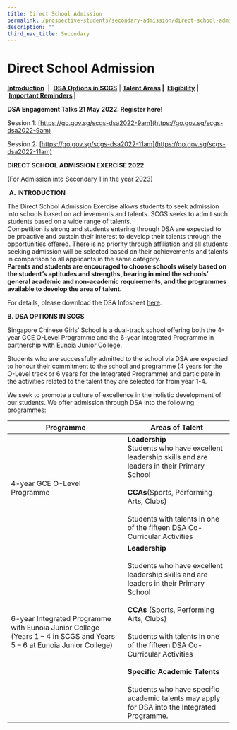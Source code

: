 ```yaml
---
title: Direct School Admission
permalink: /prospective-students/secondary-admission/direct-school-admission/
description: ""
third_nav_title: Secondary
---
```

Direct School Admission
=======================

**[Introduction](/prospective-students/secondary-admission/direct-school-admission/#Introduction_DSA)**  |  **[DSA Options in SCGS](/prospective-students/secondary-admission/direct-school-admission/#DSA_Options)** | **[Talent Areas](/prospective-students/secondary-admission/direct-school-admission/#talent_area) **|**  [Eligibility](/prospective-students/secondary-admission/direct-school-admission/#Eligibility) | [Important Reminders](/prospective-students/secondary-admission/direct-school-admission/#reminders) |** 

**DSA Engagement Talks 21 May 2022. Register here!**

Session 1: [https://go.gov.sg/scgs-dsa2022-9am](https://go.gov.sg/scgs-dsa2022-9am)

Session 2: [https://go.gov.sg/scgs-dsa2022-11am](https://go.gov.sg/scgs-dsa2022-11am)

**DIRECT SCHOOL ADMISSION EXERCISE 2022**

(For Admission into Secondary 1 in the year 2023)

 **A. INTRODUCTION**

The Direct School Admission Exercise allows students to seek admission into schools based on achievements and talents. SCGS seeks to admit such students based on a wide range of talents.  
Competition is strong and students entering through DSA are expected to be proactive and sustain their interest to develop their talents through the opportunities offered. There is no priority through affiliation and all students seeking admission will be selected based on their achievements and talents in comparison to all applicants in the same category.  
**Parents and students are encouraged to choose schools wisely based on the student’s aptitudes and strengths, bearing in mind the schools’ general academic and non-academic requirements, and the programmes available to develop the area of talent.**

For details, please download the DSA Infosheet [here](/files/SCGS-DSA-Info-Sheet-2022_final.pdf).

**B. DSA OPTIONS IN SCGS**

Singapore Chinese Girls’ School is a dual-track school offering both the 4-year GCE O-Level Programme and the 6-year Integrated Programme in partnership with Eunoia Junior College.

Students who are successfully admitted to the school via DSA are expected to honour their commitment to the school and programme (4 years for the O-Level track or 6 years for the Integrated Programme) and participate in the activities related to the talent they are selected for from year 1-4.

We seek to promote a culture of excellence in the holistic development of our students. We offer admission through DSA into the following programmes:

| Programme 	| Areas of Talent 	|
|---	|---	|
| 4-year GCE O-Level Programme 	| <b>Leadership</b><br>Students who have excellent leadership skills and are leaders in their Primary School<br><br><b>CCAs</b>(Sports, Performing Arts, Clubs) <br><br>Students with talents in one of the fifteen DSA Co-Curricular Activities  	|
| 6-year Integrated Programme with Eunoia Junior College (Years 1 – 4 in SCGS and  Years 5 – 6 at Eunoia Junior College) 	| <b>Leadership</b><br><br>Students who have excellent leadership skills and are leaders in their Primary School<br><br><b>CCAs</b> (Sports, Performing Arts, Clubs) <br><br>Students with talents in one of the fifteen DSA Co-Curricular Activities <br><br><b>Specific Academic Talents</b><br><br>Students who have specific academic talents may apply for DSA into the Integrated Programme.   	|